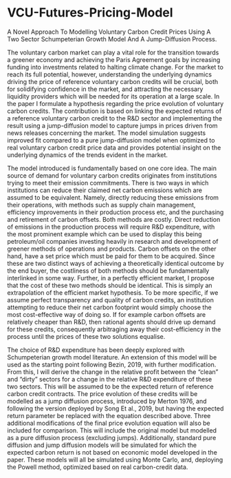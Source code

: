 # VCU-Futures-Pricing-Model
A Novel Approach To Modelling Voluntary Carbon Credit Prices Using A Two Sector Schumpeterian Growth Model And A Jump-Diffusion Process.

The voluntary carbon market can play a vital role for the transition towards a greener economy and achieving the Paris Agreement goals by increasing funding into investments related to halting climate change. For the market to reach its full potential, however, understanding the underlying dynamics driving the price of reference voluntary carbon credits will be crucial, both for solidifying confidence in the market, and attracting the necessary liquidity providers which will be needed for its operation at a large scale. In the paper I formulate a hypothesis regarding the price evolution of voluntary carbon credits. The contribution is based on linking the expected returns of a reference voluntary carbon credit to the R&D sector and implementing the result using a jump-diffusion model to capture jumps in prices driven from news releases concerning the market. The model simulation suggests improved fit compared to a pure jump-diffusion model when optimized to real voluntary carbon credit price data and provides potential insight on the underlying dynamics of the trends evident in the market.

The model introduced is fundamentally based on one core idea. The main source of demand for voluntary carbon credits originates from institutions trying to meet their emission commitments. There is two ways in which institutions can reduce their claimed net carbon emissions which are assumed to be equivalent. Namely, directly reducing these emissions from their operations, with methods such as supply chain management, efficiency improvements in their production process etc, and the purchasing and retirement of carbon offsets. Both methods are costly. Direct reduction of emissions in the production process will require R&D expenditure, with the most prominent example which can be used to display this being petroleum/oil companies investing heavily in research and development of greener methods of operations and products. Carbon offsets on the other hand, have a set price which must be paid for them to be acquired. Since these are two distinct ways of achieving a theoretically identical outcome by the end buyer, the costliness of both methods should be fundamentally interlinked in some way. Further, in a perfectly efficient market, I propose that the cost of these two methods should be identical. This is simply an extrapolation of the efficient market hypothesis. To be more specific, if we assume perfect transparency and quality of carbon credits, an institution attempting to reduce their net carbon footprint would simply choose the most cost-effective way of doing so. If for example carbon offsets are relatively cheaper than R&D, then rational agents should drive up demand for these credits, consequently arbitraging away their cost-efficiency in the process until the prices of these two solutions equalise.

The choice of R&D expenditure has been deeply explored with Schumpeterian growth model literature. An extension of this model will be used as the starting point following Bezin, 2019, with further modification. From this, I will derive the change in the relative profit between the “clean” and “dirty” sectors for a change in the relative R&D expenditure of these two sectors. This will be assumed to be the expected return of reference carbon credit contracts. The price evolution of these credits will be modelled as a jump diffusion process, introduced by Merton 1976, and following the version deployed by Song Et al., 2019, but having the expected return parameter be replaced with the equation described above. Three additional modifications of the final price evolution equation will also be included for comparison. This will include the original model but modelled as a pure diffusion process (excluding jumps). Additionally, standard pure diffusion and jump diffusion models will be simulated for which the expected carbon return is not based on economic model developed in the paper. These models will all be simulated using Monte Carlo, and, deploying the Powell method, optimized based on real carbon-credit data. 
